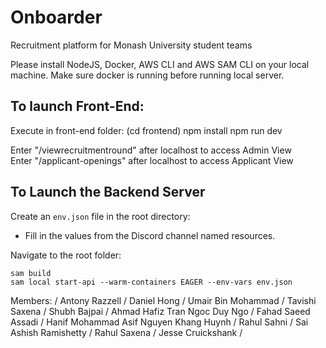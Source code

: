 # Onboarder

Recruitment platform for Monash University student teams

Please install NodeJS, Docker, AWS CLI and AWS SAM CLI on your local machine.
Make sure docker is running before running local server.

## To launch Front-End:

Execute in front-end folder: (cd frontend)
npm install
npm run dev

Enter "/viewrecruitmentround" after localhost to access Admin View  
Enter "/applicant-openings" after localhost to access Applicant View

## To Launch the Backend Server

Create an `env.json` file in the root directory:

- Fill in the values from the Discord channel named resources.

Navigate to the root folder:

```
sam build
sam local start-api --warm-containers EAGER --env-vars env.json
```

Members: /
Antony Razzell /
Daniel Hong /
Umair Bin Mohammad /
Tavishi Saxena /
Shubh Bajpai /
Ahmad Hafiz
Tran Ngoc Duy Ngo /
Fahad Saeed Assadi /
Hanif Mohammad Asif
Nguyen Khang Huynh /
Rahul Sahni /
Sai Ashish Ramishetty /
Rahul Saxena /
Jesse Cruickshank /
